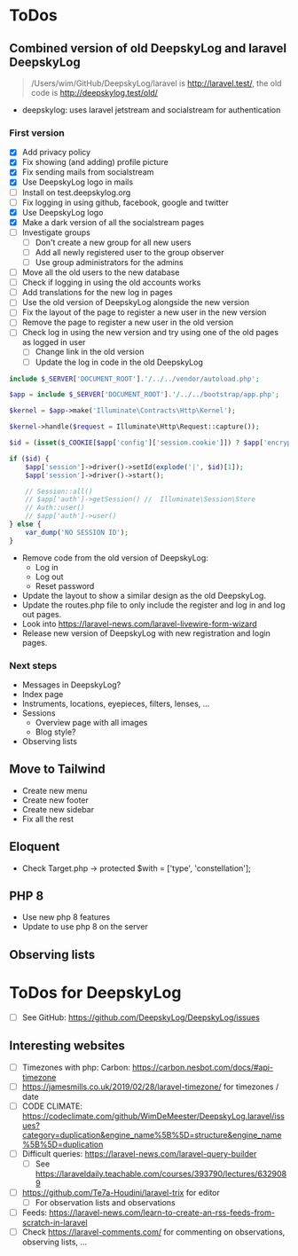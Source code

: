 # ToDos

## Combined version of old DeepskyLog and laravel DeepskyLog

> /Users/wim/GitHub/DeepskyLog/laravel is http://laravel.test/, the old code is http://deepskylog.test/old/

+ deepskylog: uses laravel jetstream and socialstream for authentication

### First version

+ [X] Add privacy policy
+ [X] Fix showing (and adding) profile picture
+ [X] Fix sending mails from socialstream
+ [X] Use DeepskyLog logo in mails
+ [ ] Install on test.deepskylog.org
+ [ ] Fix logging in using github, facebook, google and twitter
+ [X] Use DeepskyLog logo
+ [X] Make a dark version of all the socialstream pages
+ [ ] Investigate groups
  + [ ] Don't create a new group for all new users
  + [ ] Add all newly registered user to the group observer
  + [ ] Use group administrators for the admins
+ [ ] Move all the old users to the new database
+ [ ] Check if logging in using the old accounts works
+ [ ] Add translations for the new log in pages
+ [ ] Use the old version of DeepskyLog alongside the new version
+ [ ] Fix the layout of the page to register a new user in the new version
+ [ ] Remove the page to register a new user in the old version
+ [ ] Check log in using the new version and try using one of the old pages as logged in user
  + [ ] Change link in the old version
  + [ ] Update the log in code in the old DeepskyLog

```php
include $_SERVER['DOCUMENT_ROOT'].'/../../vendor/autoload.php';

$app = include $_SERVER['DOCUMENT_ROOT'].'/../../bootstrap/app.php';

$kernel = $app->make('Illuminate\Contracts\Http\Kernel');

$kernel->handle($request = Illuminate\Http\Request::capture());

$id = (isset($_COOKIE[$app['config']['session.cookie']]) ? $app['encrypter']->decrypt($_COOKIE[$app['config']['session.cookie']], false) : null);

if ($id) {
    $app['session']->driver()->setId(explode('|', $id)[1]);
    $app['session']->driver()->start();

    // Session::all()
    // $app['auth']->getSession() //  Illuminate\Session\Store
    // Auth::user()
    // $app['auth']->user()
} else {
    var_dump('NO SESSION ID');
}
```

+ Remove code from the old version of DeepskyLog:
  + Log in
  + Log out
  + Reset password
+ Update the layout to show a similar design as the old DeepskyLog.
+ Update the routes.php file to only include the register and log in and log out pages.
+ Look into https://laravel-news.com/laravel-livewire-form-wizard
+ Release new version of DeepskyLog with new registration and login pages.

### Next steps

+ Messages in DeepskyLog?
+ Index page
+ Instruments, locations, eyepieces, filters, lenses, ...
+ Sessions
  + Overview page with all images
  + Blog style?
+ Observing lists

## Move to Tailwind

+ Create new menu
+ Create new footer
+ Create new sidebar
+ Fix all the rest

## Eloquent

+ Check Target.php -> protected $with = ['type', 'constellation'];

## PHP 8

+ Use new php 8 features
+ Update to use php 8 on the server

## Observing lists

# ToDos for DeepskyLog

+ [ ] See GitHub: <https://github.com/DeepskyLog/DeepskyLog/issues>

## Interesting websites

+ [ ] Timezones with php: Carbon: <https://carbon.nesbot.com/docs/#api-timezone>
+ [ ] <https://jamesmills.co.uk/2019/02/28/laravel-timezone/> for timezones / date
+ [ ] CODE CLIMATE: <https://codeclimate.com/github/WimDeMeester/DeepskyLog.laravel/issues?category=duplication&engine_name%5B%5D=structure&engine_name%5B%5D=duplication>
+ [ ] Difficult queries: <https://laravel-news.com/laravel-query-builder>
  + [ ] See https://laraveldaily.teachable.com/courses/393790/lectures/6329089
+ [ ] <https://github.com/Te7a-Houdini/laravel-trix> for editor
  + [ ] For observation lists and observations
+ [ ] Feeds: https://laravel-news.com/learn-to-create-an-rss-feeds-from-scratch-in-laravel
+ [ ] Check https://laravel-comments.com/ for commenting on observations, observing lists, ...
